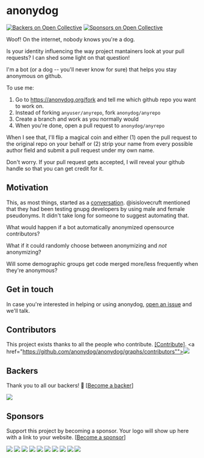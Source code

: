 # anonydog

[![Backers on Open Collective](https://opencollective.com/anonydog/backers/badge.svg)](#backers) [![Sponsors on Open Collective](https://opencollective.com/anonydog/sponsors/badge.svg)](#sponsors)

Woof! On the internet, nobody knows you're a dog.

Is your identity influencing the way project mantainers look at your pull
requests? I can shed some light on that question!

I'm a bot (or a dog -- you'll never know for sure) that helps you stay
anonymous on github.

To use me:

1. Go to https://anonydog.org/fork and tell me which github repo you want to
   work on.
2. Instead of forking `anyuser/anyrepo`, fork `anonydog/anyrepo`
3. Create a branch and work as you normally would
4. When you're done, open a pull request to `anonydog/anyrepo`

When I see that, I'll flip a magical coin and either (1) open the pull request
to the original repo on your behalf or (2) strip your name from every possible
author field and submit a pull request under my own name.

Don't worry. If your pull request gets accepted, I will reveal your github
handle so that you can get credit for it.

## Motivation

This, as most things, started as a [conversation][2]. @isislovecruft mentioned
that they had been testing gnupg developers by using male and female pseudonyms.
It didn't take long for someone to suggest automating that.

What would happen if a bot automatically anonymized opensource contributors?

What if it could randomly choose between anonymizing and _not_ anonymizing?

Will some demographic groups get code merged more/less frequently when they're
anonymous?

## Get in touch

In case you're interested in helping or using anonydog, [open an issue][1] and
we'll talk.

[1]: https://github.com/anonydog/anonydog/issues
[2]: https://twitter.com/swfiua/status/811690973919137792

## Contributors

This project exists thanks to all the people who contribute. [[Contribute]](CONTRIBUTING.md).
<a href="https://github.com/anonydog/anonydog/graphs/contributors""><img src="https://opencollective.com/anonydog/contributors.svg?width=890" /></a>


## Backers

Thank you to all our backers! 🙏 [[Become a backer](https://opencollective.com/anonydog#backer)]

<a href="https://opencollective.com/anonydog#backers" target="_blank"><img src="https://opencollective.com/anonydog/backers.svg?width=890"></a>


## Sponsors

Support this project by becoming a sponsor. Your logo will show up here with a link to your website. [[Become a sponsor](https://opencollective.com/anonydog#sponsor)]

<a href="https://opencollective.com/anonydog/sponsor/0/website" target="_blank"><img src="https://opencollective.com/anonydog/sponsor/0/avatar.svg"></a>
<a href="https://opencollective.com/anonydog/sponsor/1/website" target="_blank"><img src="https://opencollective.com/anonydog/sponsor/1/avatar.svg"></a>
<a href="https://opencollective.com/anonydog/sponsor/2/website" target="_blank"><img src="https://opencollective.com/anonydog/sponsor/2/avatar.svg"></a>
<a href="https://opencollective.com/anonydog/sponsor/3/website" target="_blank"><img src="https://opencollective.com/anonydog/sponsor/3/avatar.svg"></a>
<a href="https://opencollective.com/anonydog/sponsor/4/website" target="_blank"><img src="https://opencollective.com/anonydog/sponsor/4/avatar.svg"></a>
<a href="https://opencollective.com/anonydog/sponsor/5/website" target="_blank"><img src="https://opencollective.com/anonydog/sponsor/5/avatar.svg"></a>
<a href="https://opencollective.com/anonydog/sponsor/6/website" target="_blank"><img src="https://opencollective.com/anonydog/sponsor/6/avatar.svg"></a>
<a href="https://opencollective.com/anonydog/sponsor/7/website" target="_blank"><img src="https://opencollective.com/anonydog/sponsor/7/avatar.svg"></a>
<a href="https://opencollective.com/anonydog/sponsor/8/website" target="_blank"><img src="https://opencollective.com/anonydog/sponsor/8/avatar.svg"></a>
<a href="https://opencollective.com/anonydog/sponsor/9/website" target="_blank"><img src="https://opencollective.com/anonydog/sponsor/9/avatar.svg"></a>


